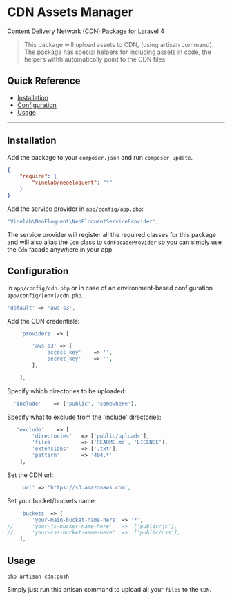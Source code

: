 
# CDN Assets Manager 


Content Delivery Network (CDN) Package  for Laravel 4



>This package will upload assets to CDN, (using artisan command).
The package has special helpers for including assets in code, the helpers withh automatically point to the CDN files.


## Quick Reference

 - [Installation](#installation)
 - [Configuration](#configuration)
 - [Usage](#usage)

----------

## Installation

Add the package to your `composer.json` and run `composer update`.

```json
{
    "require": {
        "vinelab/neoeloquent": "*"
    }
}
```

Add the service provider in `app/config/app.php`:

```php
'Vinelab\NeoEloquent\NeoEloquentServiceProvider',
```

The service provider will register all the required classes for this package and will also alias
the `Cdn` class to `CdnFacadeProvider` so you can simply use the `Cdn` facade anywhere in your app.

## Configuration
in `app/config/cdn.php` or in case of an environment-based configuration `app/config/[env]/cdn.php`.

```php
'default' => 'aws-s3',
```

Add the CDN credentials:

```php
    'providers' => [

        'aws-s3' => [
            'access_key'    => '',
            'secret_key'    => '',
        ],

    ],
```

Specify which directories to be uploaded:

```php
  'include'    => ['public', 'somewhere'],
```

Specify what to exclude from the 'include' directories:
```php
   'exclude'    => [
        'directories'   => ['public/uploads'],
        'files'         => ['README.md', 'LICENSE'],
        'extensions'    => ['.txt'],
        'pattern'       => '404.*'
    ],

```
Set the CDN url:

```php
    'url' => 'https://s3.amazonaws.com',
```

Set your bucket/buckets name:

```php
    'buckets' => [
        'your-main-bucket-name-here' => '*',
//      'your-js-bucket-name-here'   =>  ['public/js'],
//      'your-css-bucket-name-here'  =>  ['public/css'],
    ],
```


## Usage


```shell
php artisan cdn:push
```
Simply just run this artisan command to upload all your `files` to the `CDN`.

